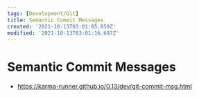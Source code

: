 ```yaml
---
tags: [Development/Git]
title: Semantic Commit Messages
created: '2021-10-13T03:01:05.859Z'
modified: '2021-10-13T03:01:16.697Z'
---
```


# Semantic Commit Messages

* https://karma-runner.github.io/0.13/dev/git-commit-msg.html


